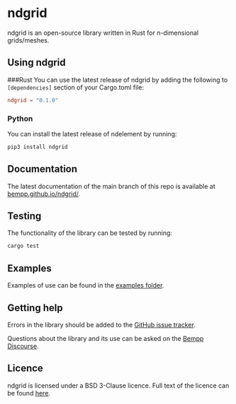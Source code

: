 # ndgrid

ndgrid is an open-source library written in Rust for n-dimensional grids/meshes.

## Using ndgrid
###Rust
You can use the latest release of ndgrid by adding the following to `[dependencies]` section of your Cargo.toml file:

```toml
ndgrid = "0.1.0"
```

### Python
You can install the latest release of ndelement by running:

```bash
pip3 install ndgrid
```

## Documentation
The latest documentation of the main branch of this repo is available at [bempp.github.io/ndgrid/](https://bempp.github.io/ndgrid/).

## Testing
The functionality of the library can be tested by running:
```bash
cargo test
```

## Examples
Examples of use can be found in the [examples folder](examples/).

## Getting help
Errors in the library should be added to the [GitHub issue tracker](https://github.com/bempp/ndgrid/issues).

Questions about the library and its use can be asked on the [Bempp Discourse](https://bempp.discourse.group).

## Licence
ndgrid is licensed under a BSD 3-Clause licence. Full text of the licence can be found [here](LICENSE.md).
